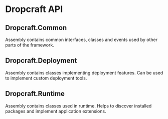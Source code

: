 # Dropcraft API

## Dropcraft.Common
Assembly contains common interfaces, classes and events used by other parts of the framework.

## Dropcraft.Deployment
Assembly contains classes implementing deployment features. Can be used to implement custom deployment tools.

## Dropcraft.Runtime
Assembly contains classes used in runtime. Helps to discover installed packages and implement application extensions.
